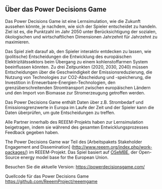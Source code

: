 <a name="about_de"></a>

## Über das Power Decisions Game

Das Power Decisions Game ist eine Lernsimulation, wie die Zukunft aussehen könnte, je nachdem, wie sich der Spieler entscheidet zu handeln. Ziel ist es, die Punktzahl im Jahr 2050 unter Berücksichtigung der sozialen, ökologischen und wirtschaftlichen Dimensionen Jahrzehnt für Jahrzehnt zu maximieren.

Das Spiel zielt darauf ab, den Spieler interaktiv entdecken zu lassen, wie (politische) Entscheidungen die Entwicklung des europäischen Elektrizitätssektors beim Übergang zu einem kohlenstoffarmen System beeinflussen könnten. Zu drei Zeitpunkten (2020, 2030, 2040) müssen Entscheidungen über die Geschwindigkeit der Emissionsreduzierung, die Nutzung von Technologies zur CO2-Abscheidung und -speicherung, die Investition in Erneuerbare-Energien-Technologien, den grenzüberschreitenden Stromtransport zwischen europäischen Ländern und den Import von Biomasse zur Stromerzeugung getroffen werden.

Das Power Decisions Game enthält Daten über z.B. Strombedarf und Emissionsgrenzwerte in Europa im Laufe der Zeit und der Spieler kann die Daten überprüfen, um gute Entscheidungen zu treffen.

Alle Partner innerhalb des REEEM-Projekts haben zur Lernsimulation beigetragen, indem sie während des gesamten Entwicklungsprozesses Feedback gegeben haben.

The Power Decisions Game war Teil des [Arbeitspakets Stakeholder Engagement and Dissemination] (http://www.reeem.org/index.php/work-packages/) im REEEM-Projekt. Das Spiel basiert auf [OSeMBE](https://doi.org/10.1016/j.energy.2021.121973), der Open-Source energy model base for the European Union.

Besuchen Sie die aktuelle Version: https://powerdecisionsgame.com/

Quellcode für das Power Decisions Game https://github.com/ReeemProject/reeemgame

